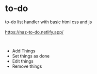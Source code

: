 # to-do
to-do list handler with basic html css and js  
</br>
https://naz-to-do.netlify.app/

</br>
<ul>
<li>Add Things</li>
<li>Set things as done</li>
 <li>Edit things</li>
<li>Remove things</li>
</ul>
